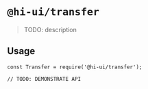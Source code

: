 # `@hi-ui/transfer`

> TODO: description

## Usage

```
const Transfer = require('@hi-ui/transfer');

// TODO: DEMONSTRATE API
```
